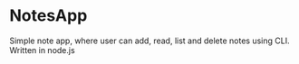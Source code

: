 # NotesApp
Simple note app, where user can add, read, list and delete notes using CLI. Written in node.js
